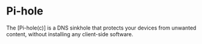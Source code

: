 # Pi-hole

The [Pi-hole(c)] is a DNS sinkhole that protects your devices from unwanted content, without installing any client-side software.
